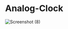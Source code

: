 # Analog-Clock
![Screenshot (8)](https://user-images.githubusercontent.com/118586185/225400170-dd4adfac-468c-46a2-a460-6c065ded5f74.png)
